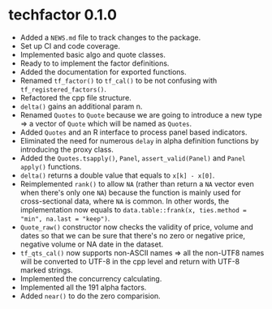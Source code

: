 # techfactor 0.1.0

* Added a `NEWS.md` file to track changes to the package.
* Set up CI and code coverage.
* Implemented basic algo and quote classes.
* Ready to to implement the factor definitions.
* Added the documentation for exported functions.
* Renamed `tf_factor()` to `tf_cal()` to be not confusing with `tf_registered_factors()`.
* Refactored the cpp file structure.
* `delta()` gains an additional param n.
* Renamed `Quotes` to `Quote` because we are going to introduce a new type => a vector of `Quote` which will be named as `Quotes`.
* Added `Quotes` and an R interface to process panel based indicators.
* Eliminated the need for numerous `delay` in alpha definition functions by introducing the proxy class.
* Added the `Quotes.tsapply()`, `Panel`, `assert_valid(Panel)` and `Panel apply()` functions.
* `delta()` returns a double value that equals to `x[k] - x[0]`.
* Reimplemented `rank()` to allow `NA` (rather than return a `NA` vector even when there's only one `NA`) because the function is mainly used for cross-sectional data, where `NA` is common. In other words, the implementation now equals to `data.table::frank(x, ties.method = "min", na.last = "keep")`.
* `Quote_raw()` constructor now checks the validity of price, volume and dates so that we can be sure that there's no zero or negative price, negative volume or NA date in the dataset.
* `tf_qts_cal()` now supports non-ASCII names => all the non-UTF8 names will be converted to UTF-8 in the cpp level and return with UTF-8 marked strings.
* Implemented the concurrency calculating.
* Implemented all the 191 alpha factors.
* Added `near()` to do the zero comparision.

